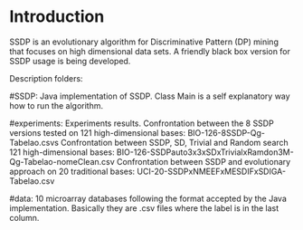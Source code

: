 # Introduction
SSDP is an evolutionary algorithm for Discriminative Pattern (DP) mining that focuses on high dimensional data sets. A friendly black box version for SSDP usage is being developed.

Description folders:

#SSDP:
Java implementation of SSDP.
Class Main is a self explanatory way how to run the algorithm.

#experiments:
Experiments results.
Confrontation between the 8 SSDP versions tested on 121 high-dimensional bases: BIO-126-8SSDP-Qg-Tabelao.csvs
Confrontation between SSDP, SD, Trivial and Random search 121 high-dimensional bases: BIO-126-SSDPauto3x3xSDxTrivialxRamdon3M-Qg-Tabelao-nomeClean.csv
Confrontation between SSDP and evolutionary approach on 20 traditional bases: UCI-20-SSDPxNMEEFxMESDIFxSDIGA-Tabelao.csv

#data:
10 microarray databases following the format accepted by the Java implementation. Basically they are .csv files where the label is in the last column.
